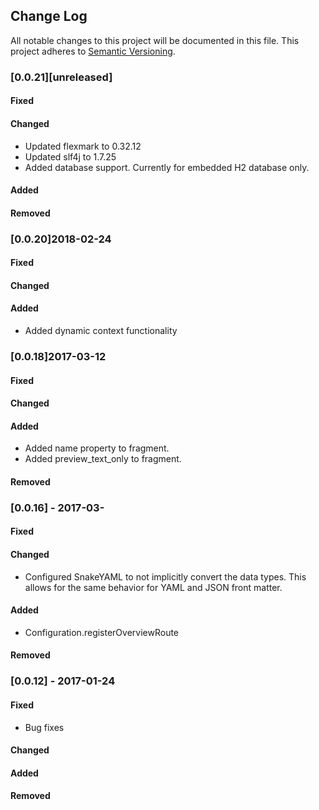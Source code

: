 ## Change Log
All notable changes to this project will be documented in this file.
This project adheres to [Semantic Versioning](http://semver.org/).

### [0.0.21][unreleased]

#### Fixed

#### Changed
- Updated flexmark to 0.32.12
- Updated slf4j to 1.7.25
- Added database support. Currently for embedded H2 database only.

#### Added

#### Removed

### [0.0.20]2018-02-24

#### Fixed

#### Changed

#### Added
- Added dynamic context functionality

### [0.0.18]2017-03-12

#### Fixed

#### Changed

#### Added
- Added name property to fragment.
- Added preview_text_only to fragment.

#### Removed

### [0.0.16] - 2017-03-

#### Fixed

#### Changed
- Configured SnakeYAML to not implicitly convert the data types. This allows for the same behavior for YAML and JSON front matter.

#### Added
- Configuration.registerOverviewRoute

#### Removed

### [0.0.12] - 2017-01-24

#### Fixed
- Bug fixes

#### Changed

#### Added

#### Removed
